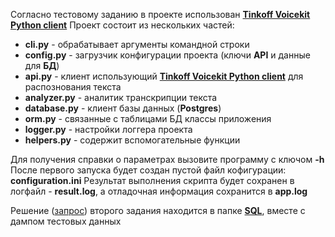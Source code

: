 Согласно тестовому заданию в проекте использован **[Tinkoff Voicekit Python client](https://github.com/TinkoffCreditSystems/voicekit_client_python)**
Проект состоит из нескольких частей:
* **cli.py** - обрабатывает аргументы командной строки
* **config.py** - загрузчик конфигурации проекта (ключи **API** и данные для **БД**) 
* **api.py** - клиент использующий **[Tinkoff Voicekit Python client](https://github.com/TinkoffCreditSystems/voicekit_client_python)** для распознования текста
* **analyzer.py** - аналитик транскрипции текста
* **database.py** - клиент базы данных (**Postgres**)
* **orm.py** - связанные с таблицами БД классы приложения
* **logger.py** - настройки логгера проекта
* **helpers.py** - содержит вспомогательные функции

Для получения справки о параметрах вызовите программу с ключом **-h**
После первого запуска будет создан пустой файл кофигурации: **configuration.ini**
Результат выполнения скрипта будет сохранен в логфайл - **result.log**, а отладочная информация сохранится в **app.log**

Решение ([запрос](./SQL/second_task.sql)) второго задания находится в папке [**SQL**](./SQL), вместе с дампом тестовых данных  